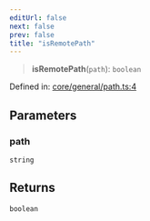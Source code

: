 ```yaml
---
editUrl: false
next: false
prev: false
title: "isRemotePath"
---
```


> **isRemotePath**(`path`): `boolean`

Defined in: [core/general/path.ts:4](https://github.com/datisthq/dpkit/blob/5891634de8175d14853313e208ffbae144fd78eb/core/general/path.ts#L4)

## Parameters

### path

`string`

## Returns

`boolean`
